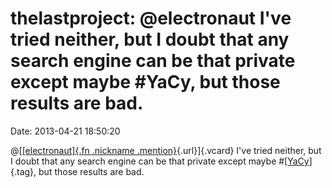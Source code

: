 thelastproject: \@electronaut I\'ve tried neither, but I doubt that any search engine can be that private except maybe \#YaCy, but those results are bad.
=========================================================================================================================================================

Date: 2013-04-21 18:50:20

@[[[electronaut]{.fn .nickname
.mention}](http://identi.ca/user/1160869 "Ed G."){.url}]{.vcard} I\'ve
tried neither, but I doubt that any search engine can be that private
except maybe \#[[YaCy](http://identi.ca/tag/yacy)]{.tag}, but those
results are bad.
